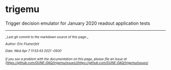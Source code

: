# trigemu
Trigger decision emulator for January 2020 readout application tests


-----

<font size="1">
_Last git commit to the markdown source of this page:_


_Author: Eric Flumerfelt_

_Date: Wed Apr 7 11:53:43 2021 -0500_

_If you see a problem with the documentation on this page, please file an Issue at [https://github.com/DUNE-DAQ/trigemu/issues](https://github.com/DUNE-DAQ/trigemu/issues)_
</font>
